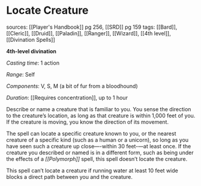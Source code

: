 # Locate Creature
sources: [[Player's Handbook]] pg 256, [[SRD]] pg 159
tags: [[Bard]], [[Cleric]], [[Druid]], [[Paladin]], [[Ranger]], [[Wizard]], [[4th level]], [[Divination Spells]]

**4th-level divination**

*Casting time*: 1 action

*Range*: Self

*Components*: V, S, M (a bit of fur from a bloodhound)

*Duration*: [[Requires concentration]], up to 1 hour

Describe or name a creature that is familiar to you. You sense the direction to the creature’s location, as long as that creature is within 1,000 feet of you. If the creature is moving, you know the direction of its movement.

The spell can locate a specific creature known to you, or the nearest creature of a specific kind (such as a human or a unicorn), so long as you have seen such a creature up close—-within 30 feet-—at least once. If the creature you described or named is in a different form, such as being under the effects of a *[[Polymorph]]* spell, this spell doesn’t locate the creature.

This spell can’t locate a creature if running water at least 10 feet wide blocks a direct path between you and the creature.
